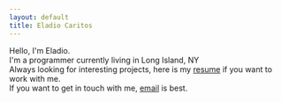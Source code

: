 ```yaml
---
layout: default
title: Eladio Caritos
---
```

<div id="home">
Hello, I'm Eladio.<br/>
I'm a programmer currently living in Long Island, NY<br/>
Always looking for interesting projects, here is my <a href="./assets/eladio-caritos-resume.pdf">resume</a> if you want to work with me.<br/>
If you want to get in touch with me, <a href="mailto:eladio@caritos.com">email</a> is best.<br/>
</div>